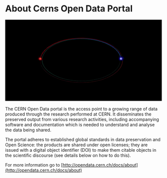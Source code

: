# About Cerns Open Data Portal

![](.gitbook/assets/ezgif.com-gif-maker.gif)

The CERN Open Data portal is the access point to a growing range of data produced through the research performed at CERN. It disseminates the preserved output from various research activities, including accompanying software and documentation which is needed to understand and analyse the data being shared.

The portal adheres to established global standards in data preservation and Open Science: the products are shared under open licenses; they are issued with a digital object identifier \(DOI\) to make them citable objects in the scientific discourse \(see details below on how to do this\). 

For more information go to [http://opendata.cern.ch/docs/about](http://opendata.cern.ch/docs/about)

